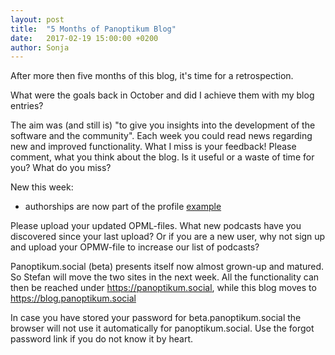 ```yaml
---
layout: post
title:  "5 Months of Panoptikum Blog"
date:   2017-02-19 15:00:00 +0200
author: Sonja
---
```


After more then five months of this blog, it's time for a retrospection.

What were the goals back in October and did I achieve them with my blog entries?

The aim was (and still is) "to give you insights into the development of the software and the community". Each week you could read news regarding new and improved functionality. What I miss is your feedback! Please comment, what you think about the blog. Is it useful or a waste of time for you? What do you miss?

New this week:
* authorships are now part of the profile [example](https://panoptikum.social/meszner)

Please upload your updated OPML-files. What new podcasts have you discovered since your last upload?
Or if you are a new user, why not sign up and upload your OPMW-file to increase our list of podcasts?

Panoptikum.social (beta) presents itself now almost grown-up and matured. So Stefan will move the two sites in the next week. All the functionality can then be reached under https://panoptikum.social, while this blog moves to https://blog.panoptikum.social

In case you have stored your password for beta.panoptikum.social the browser will not use it automatically for panoptikum.social.
Use the forgot password link if you do not know it by heart.
